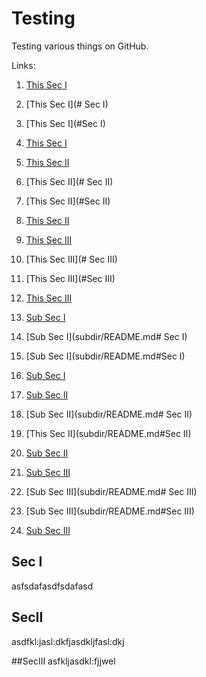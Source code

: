 # Testing
Testing various things on GitHub.

Links:
1. [This Sec I](#sec-i)
2. [This Sec I](# Sec I)
3. [This Sec I](#Sec I)
4. [This Sec I](#SecI)

5. [This Sec II](#sec-ii)
6. [This Sec II](# Sec II)
7. [This Sec II](#Sec II)
8. [This Sec II](#SecII)

9.  [This Sec III](#sec-iii)
10. [This Sec III](# Sec III)
11. [This Sec III](#Sec III)
12. [This Sec III](#SecIII)

1. [Sub Sec I](subdir/README.md#sec-i)
2. [Sub Sec I](subdir/README.md# Sec I)
3. [Sub Sec I](subdir/README.md#Sec I)
4. [Sub Sec I](subdir/README.md#SecI)

5. [Sub Sec II](subdir/README.md#sec-ii)
6. [Sub Sec II](subdir/README.md# Sec II)
7. [This Sec II](subdir/README.md#Sec II)
8. [Sub Sec II](subdir/README.md#SecII)

9.  [Sub Sec III](subdir/README.md#sec-iii)
10. [Sub Sec III](subdir/README.md# Sec III)
11. [Sub Sec III](subdir/README.md#Sec III)
12. [Sub Sec III](subdir/README.md#SecIII)

## Sec I
asfsdafasdfsdafasd

## SecII
asdfkl:jasl:dkfjasdkljfasl:dkj

##SecIII
asfkljasdkl:fjjwel